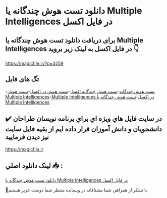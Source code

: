 # دانلود تست هوش چندگانه یا Multiple Intelligences در فایل اکسل

## برای دریافت دانلود تست هوش چندگانه یا Multiple Intelligences در فایل اکسل به لینک زیر بروید 👇

https://magicfile.ir/?p=3259

## تگ های فایل

-[تست هوش چندگانه](https://magicfile.ir/product/%d8%aa%d8%b3%d8%aa-%d9%87%d9%88%d8%b4-%da%86%d9%86%d8%af%da%af%d8%a7%d9%86%d9%87-%db%8c%d8%a7-multiple-intelligences-%d8%a7%da%a9%d8%b3%d9%84/)-[تست هوش چندگانه اکسل](https://magicfile.ir/product/%d8%aa%d8%b3%d8%aa-%d9%87%d9%88%d8%b4-%da%86%d9%86%d8%af%da%af%d8%a7%d9%86%d9%87-%db%8c%d8%a7-multiple-intelligences-%d8%a7%da%a9%d8%b3%d9%84/)-[تست هوش در اکسل](https://magicfile.ir/product/%d8%aa%d8%b3%d8%aa-%d9%87%d9%88%d8%b4-%da%86%d9%86%d8%af%da%af%d8%a7%d9%86%d9%87-%db%8c%d8%a7-multiple-intelligences-%d8%a7%da%a9%d8%b3%d9%84/)-[تست هوش Multiple Intelligences](https://magicfile.ir/product/%d8%aa%d8%b3%d8%aa-%d9%87%d9%88%d8%b4-%da%86%d9%86%d8%af%da%af%d8%a7%d9%86%d9%87-%db%8c%d8%a7-multiple-intelligences-%d8%a7%da%a9%d8%b3%d9%84/)-[Multiple Intelligences در اکسل](https://magicfile.ir/product/%d8%aa%d8%b3%d8%aa-%d9%87%d9%88%d8%b4-%da%86%d9%86%d8%af%da%af%d8%a7%d9%86%d9%87-%db%8c%d8%a7-multiple-intelligences-%d8%a7%da%a9%d8%b3%d9%84/)-[تست هوش چندگانه یا Multiple Intelligences](https://magicfile.ir/product/%d8%aa%d8%b3%d8%aa-%d9%87%d9%88%d8%b4-%da%86%d9%86%d8%af%da%af%d8%a7%d9%86%d9%87-%db%8c%d8%a7-multiple-intelligences-%d8%a7%da%a9%d8%b3%d9%84/)

## ✔️ در سايت فايل هاي ويژه اي براي برنامه نويسان طراحان دانشجويان و دانش آموزان قرار داده ايم از بقيه فايل سايت نيز ديدن فرماييد

https://magicfile.ir


## لينک دانلود اصلي 📥 :

[دانلود تست هوش چندگانه یا Multiple Intelligences در فایل اکسل](https://magicfile.ir/product/%d8%aa%d8%b3%d8%aa-%d9%87%d9%88%d8%b4-%da%86%d9%86%d8%af%da%af%d8%a7%d9%86%d9%87-%db%8c%d8%a7-multiple-intelligences-%d8%a7%da%a9%d8%b3%d9%84/) 


🙏با تشکر از همراهي شما مشتاقانه در وبسایت منتظر شما دوست عزیز هستیم

